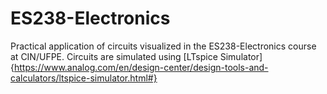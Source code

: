 # ES238-Electronics

Practical application of circuits visualized in the ES238-Electronics course at CIN/UFPE. Circuits are simulated using  [LTspice Simulator]{https://www.analog.com/en/design-center/design-tools-and-calculators/ltspice-simulator.html#} 
